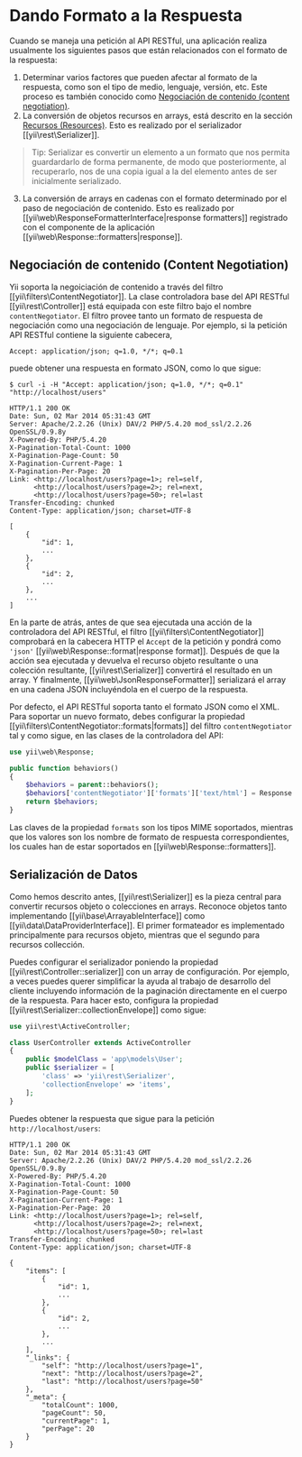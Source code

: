 Dando Formato a la Respuesta
===================

Cuando se maneja una petición al API RESTful, una aplicación realiza usualmente los siguientes pasos que están relacionados con el formato de la respuesta:

1. Determinar varios factores que pueden afectar al formato de la respuesta, como son el tipo de medio, lenguaje, versión, etc.
   Este proceso es también conocido como [Negociación de contenido (content negotiation)](http://en.wikipedia.org/wiki/Content_negotiation).
2. La conversión de objetos recursos en arrays, está descrito en la sección [Recursos (Resources)](rest-resources.md).
   Esto es realizado por el serializador [[yii\rest\Serializer]].
> Tip: Serializar es convertir un elemento a un formato que nos permita guardardarlo de forma permanente, de modo que posteriormente, al recuperarlo, nos de una copia igual a la del elemento antes de ser inicialmente serializado. 
3. La conversión de arrays en cadenas con el formato determinado por el paso de negociación de contenido. Esto es realizado por  [[yii\web\ResponseFormatterInterface|response formatters]] registrado con el componente de la aplicación  [[yii\web\Response::formatters|response]].


## Negociación de contenido (Content Negotiation) <a name="content-negotiation"></a>

Yii soporta la negoiciación de contenido a través del filtro [[yii\filters\ContentNegotiator]]. La clase controladora base del API RESTful [[yii\rest\Controller]] está equipada con este filtro bajo el nombre `contentNegotiator`.
El filtro provee tanto un formato de respuesta de negociación como una negociación de lenguaje. Por ejemplo, si la petición API RESTful contiene la siguiente cabecera,

```
Accept: application/json; q=1.0, */*; q=0.1
```

puede obtener una respuesta en formato JSON, como lo que sigue:

```
$ curl -i -H "Accept: application/json; q=1.0, */*; q=0.1" "http://localhost/users"

HTTP/1.1 200 OK
Date: Sun, 02 Mar 2014 05:31:43 GMT
Server: Apache/2.2.26 (Unix) DAV/2 PHP/5.4.20 mod_ssl/2.2.26 OpenSSL/0.9.8y
X-Powered-By: PHP/5.4.20
X-Pagination-Total-Count: 1000
X-Pagination-Page-Count: 50
X-Pagination-Current-Page: 1
X-Pagination-Per-Page: 20
Link: <http://localhost/users?page=1>; rel=self,
      <http://localhost/users?page=2>; rel=next,
      <http://localhost/users?page=50>; rel=last
Transfer-Encoding: chunked
Content-Type: application/json; charset=UTF-8

[
    {
        "id": 1,
        ...
    },
    {
        "id": 2,
        ...
    },
    ...
]
```

En la parte de atrás, antes de que sea ejecutada una acción de la controladora del API RESTful, el filtro [[yii\filters\ContentNegotiator]] comprobará en la cabecera HTTP el `Accept` de la petición y pondrá como `'json'` [[yii\web\Response::format|response format]]. Después de que la acción sea ejecutada y devuelva el recurso objeto resultante o una colección resultante,
[[yii\rest\Serializer]] convertirá el resultado en un array. Y finalmente, [[yii\web\JsonResponseFormatter]] serializará el array en una cadena JSON incluyéndola en el cuerpo de la respuesta.

Por defecto, el API RESTful soporta tanto el formato JSON como el XML. Para soportar un nuevo formato, debes configurar la propiedad [[yii\filters\ContentNegotiator::formats|formats]] del filtro `contentNegotiator`  tal y como sigue, en las clases de la controladora del API:


```php
use yii\web\Response;

public function behaviors()
{
    $behaviors = parent::behaviors();
    $behaviors['contentNegotiator']['formats']['text/html'] = Response::FORMAT_HTML;
    return $behaviors;
}
```

Las claves de la propiedad `formats` son los tipos MIME soportados, mientras que los valores son los nombre de formato de respuesta correspondientes, los cuales han de estar soportados en [[yii\web\Response::formatters]].


## Serialización de Datos <a name="data-serializing"></a>

Como hemos descrito antes, [[yii\rest\Serializer]] es la pieza central para convertir recursos objeto o colecciones en arrays. Reconoce objetos tanto implementando [[yii\base\ArrayableInterface]] como  [[yii\data\DataProviderInterface]]. El primer formateador es implementado principalmente para recursos objeto, mientras que el segundo para recursos collección.

Puedes configurar el serializador poniendo la propiedad [[yii\rest\Controller::serializer]] con un array de configuración.
Por ejemplo, a veces puedes querer simplificar la ayuda al trabajo de desarrollo del cliente incluyendo información de la paginación directamente en el cuerpo de la respuesta. Para hacer esto, configura la propiedad [[yii\rest\Serializer::collectionEnvelope]] como sigue:

```php
use yii\rest\ActiveController;

class UserController extends ActiveController
{
    public $modelClass = 'app\models\User';
    public $serializer = [
        'class' => 'yii\rest\Serializer',
        'collectionEnvelope' => 'items',
    ];
}
```

Puedes obtener la respuesta que sigue para la petición `http://localhost/users`:

```
HTTP/1.1 200 OK
Date: Sun, 02 Mar 2014 05:31:43 GMT
Server: Apache/2.2.26 (Unix) DAV/2 PHP/5.4.20 mod_ssl/2.2.26 OpenSSL/0.9.8y
X-Powered-By: PHP/5.4.20
X-Pagination-Total-Count: 1000
X-Pagination-Page-Count: 50
X-Pagination-Current-Page: 1
X-Pagination-Per-Page: 20
Link: <http://localhost/users?page=1>; rel=self,
      <http://localhost/users?page=2>; rel=next,
      <http://localhost/users?page=50>; rel=last
Transfer-Encoding: chunked
Content-Type: application/json; charset=UTF-8

{
    "items": [
        {
            "id": 1,
            ...
        },
        {
            "id": 2,
            ...
        },
        ...
    ],
    "_links": {
        "self": "http://localhost/users?page=1",
        "next": "http://localhost/users?page=2",
        "last": "http://localhost/users?page=50"
    },
    "_meta": {
        "totalCount": 1000,
        "pageCount": 50,
        "currentPage": 1,
        "perPage": 20
    }
}
```
